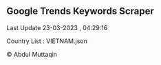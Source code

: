 

## Google Trends Keywords Scraper 
 
Last Update 23-03-2023 , 04:29:16

Country List :
VIETNAM.json



© Abdul Muttaqin 
